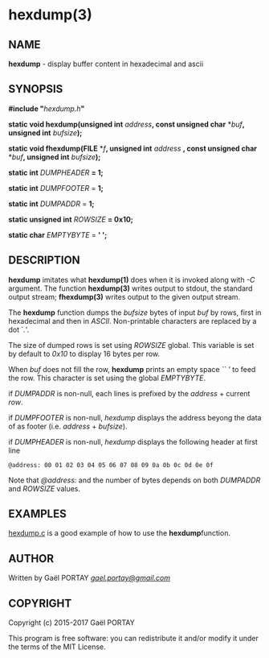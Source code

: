 # hexdump(3)

## NAME

**hexdump** - display buffer content in hexadecimal and ascii

## SYNOPSIS

**#include "**_hexdump.h_**"**

**static void hexdump(unsigned int** _address_**, const unsigned char**
\*_buf_**, unsigned int** _bufsize_**);**

**static void fhexdump(FILE** \*_f_**, unsigned int** _address_
**, const unsigned char** \*_buf_**, unsigned int** _bufsize_**);**

**static int** _DUMPHEADER_ **= 1;**

**static int** _DUMPFOOTER_ = **1;**

**static int** _DUMPADDR_ = **1;**

**static unsigned int** _ROWSIZE_ **= 0x10;**

**static char** _EMPTYBYTE_ = **' ';**

## DESCRIPTION

**hexdump** imitates what **hexdump(1)** does when it is invoked along with
_-C_ argument. The function **hexdump(3)** writes output to stdout, the standard
output stream; **fhexdump(3)** writes output to the given output stream.

The **hexdump** function dumps the _bufsize_ bytes of input _buf_ by rows,
first in hexadecimal and then in _ASCII_. Non-printable characters are replaced
by a dot `_._'.

The size of dumped rows is set using _ROWSIZE_ global. This variable is set by
default to _0x10_ to display 16 bytes per row.

When _buf_ does not fill the row, **hexdump** prints an empty space _`` '_ to
feed the row. This character is set using the global _EMPTYBYTE_.

if _DUMPADDR_ is non-null, each lines is prefixed by the _address_ + current
_row_.

if _DUMPFOOTER_ is non-null, *hexdump* displays the address beyong the data of
as footer (i.e. _address_ + _bufsize_).

if _DUMPHEADER_ is non-null, *hexdump* displays the following header at first
line

	@address: 00 01 02 03 04 05 06 07 08 09 0a 0b 0c 0d 0e 0f

Note that _@address:_ and the number of bytes depends on both _DUMPADDR_ and
_ROWSIZE_ values.

## EXAMPLES

[hexdump.c](hexdump.c#L172-L204) is a good example of how to use the
**hexdump**function.

## AUTHOR

Written by Gaël PORTAY *gael.portay@gmail.com*

## COPYRIGHT

Copyright (c) 2015-2017 Gaël PORTAY

This program is free software: you can redistribute it and/or modify it under
the terms of the MIT License.
